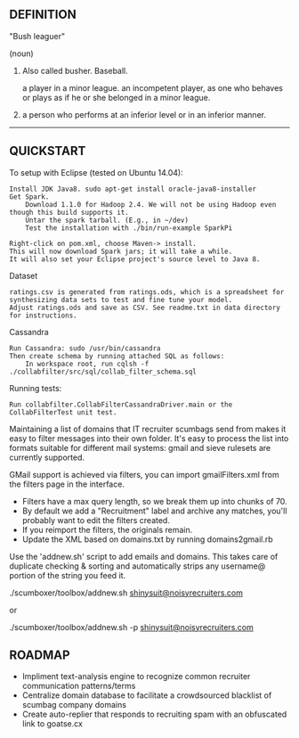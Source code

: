 ## DEFINITION ##

"Bush leaguer"

(noun)

1. Also called busher. Baseball.

    a player in a minor league.
    an incompetent player, as one who behaves or plays as if he or she belonged in a minor league.

2. a person who performs at an inferior level or in an inferior manner.


---------------------------------------------------

## QUICKSTART ##


To setup with Eclipse (tested on Ubuntu 14.04):

    Install JDK Java8. sudo apt-get install oracle-java8-installer
    Get Spark.
        Download 1.1.0 for Hadoop 2.4. We will not be using Hadoop even though this build supports it.
        Untar the spark tarball. (E.g., in ~/dev)
        Test the installation with ./bin/run-example SparkPi

    Right-click on pom.xml, choose Maven-> install.
    This will now download Spark jars; it will take a while.
    It will also set your Eclipse project's source level to Java 8.

Dataset

    ratings.csv is generated from ratings.ods, which is a spreadsheet for synthesizing data sets to test and fine tune your model.
    Adjust ratings.ods and save as CSV. See readme.txt in data directory for instructions.

Cassandra

    Run Cassandra: sudo /usr/bin/cassandra
    Then create schema by running attached SQL as follows:
        In workspace root, run cqlsh -f ./collabfilter/src/sql/collab_filter_schema.sql

Running tests:

    Run collabfilter.CollabFilterCassandraDriver.main or the CollabFilterTest unit test.



Maintaining a list of domains that IT recruiter scumbags send from makes it easy to filter messages into their own folder.  It's easy to process the list into formats suitable for different mail systems: gmail and sieve rulesets are currently supported.

GMail support is achieved via filters, you can import gmailFilters.xml from the filters page in the interface.

- Filters have a max query length, so we break them up into chunks of 70.
- By default we add a "Recruitment" label and archive any matches, you'll probably want to edit the filters created.
- If you reimport the filters, the originals remain.
- Update the XML based on domains.txt by running domains2gmail.rb


Use the 'addnew.sh' script to add emails and domains.  This takes care of duplicate checking & sorting and automatically strips any username@ portion of the string you feed it.

./scumboxer/toolbox/addnew.sh shinysuit@noisyrecruiters.com

or

./scumboxer/toolbox/addnew.sh -p shinysuit@noisyrecruiters.com


## ROADMAP ##

- Impliment text-analysis engine to recognize common recruiter communication patterns/terms
- Centralize domain database to facilitate a crowdsourced blacklist of scumbag company domains
- Create auto-replier that responds to recruiting spam with an obfuscated link to goatse.cx
